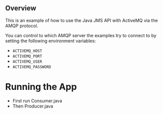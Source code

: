 ## Overview

This is an example of how to use the Java JMS API with ActiveMQ via the AMQP protocol.

You can control to which AMQP server the examples try to connect to by
setting the following environment variables: 

* `ACTIVEMQ_HOST`
* `ACTIVEMQ_PORT`
* `ACTIVEMQ_USER`
* `ACTIVEMQ_PASSWORD`

# Running the App

* First run Consumer.java
* Then Producer.java